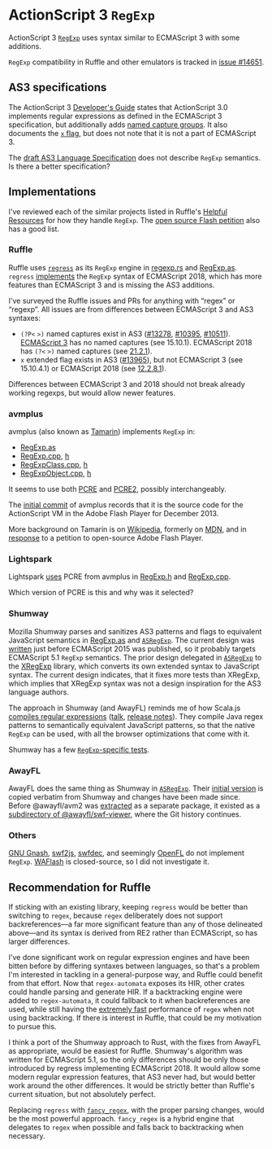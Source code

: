 # ActionScript 3 `RegExp`

ActionScript 3 [`RegExp`](https://help.adobe.com/en_US/FlashPlatform/reference/actionscript/3/RegExp.html)
uses syntax similar to ECMAScript 3 with some additions.

`RegExp` compatibility in Ruffle and other emulators is tracked in [issue #14651](https://github.com/ruffle-rs/ruffle/issues/14651).

## AS3 specifications

The ActionScript 3 [Developer's Guide](https://help.adobe.com/en_US/as3/dev/WS5b3ccc516d4fbf351e63e3d118a9b90204-7ea9.html)
states that ActionScript 3.0 implements regular expressions as defined in the
ECMAScript 3 specification, but additionally adds [named capture groups](https://help.adobe.com/en_US/as3/dev/WS5b3ccc516d4fbf351e63e3d118a9b90204-7e9a.html#WS5b3ccc516d4fbf351e63e3d118a9b90204-7e9a__WS5b3ccc516d4fbf351e63e3d118a9b90204-7e80).
It also documents the [`x` flag](https://help.adobe.com/en_US/as3/dev/WS5b3ccc516d4fbf351e63e3d118a9b90204-7ea7.html),
but does not note that it is not a part of ECMAScript 3.

The [draft AS3 Language Specification](https://archives.ecma-international.org/2005/misc/as3lang.pdf)
does not describe `RegExp` semantics. Is there a better specification?

## Implementations

I've reviewed each of the similar projects listed in Ruffle's [Helpful Resources](https://github.com/ruffle-rs/ruffle/wiki/Helpful-Resources#similar-projects)
for how they handle `RegExp`. The [open source Flash petition](https://github.com/open-source-flash/open-source-flash)
also has a good list.

### Ruffle

Ruffle uses [`regress`](https://github.com/ridiculousfish/regress) as its
`RegExp` engine in [regexp.rs](https://github.com/ruffle-rs/ruffle/blob/master/core/src/avm2/regexp.rs)
and [RegExp.as](https://github.com/ruffle-rs/ruffle/blob/master/core/src/avm2/globals/RegExp.as).
`regress` [implements](https://docs.rs/regress/latest/regress/#supported-syntax)
the `RegExp` syntax of ECMAScript 2018, which has more features than ECMAScript
3 and is missing the AS3 additions.

I've surveyed the Ruffle issues and PRs for anything with “regex” or “regexp”.
All issues are from differences between ECMAScript 3 and AS3 syntaxes:

- `(?P<` `>)` named captures exist in AS3 ([#13278](https://github.com/ruffle-rs/ruffle/issues/13278),
  [#10395](https://github.com/ruffle-rs/ruffle/issues/10395), [#10511](https://github.com/ruffle-rs/ruffle/issues/10511)).
  [ECMAScript 3](https://ecma-international.org/wp-content/uploads/ECMA-262_3rd_edition_december_1999.pdf)
  has no named captures (see 15.10.1). ECMAScript 2018 has `(?<` `>)` named
  captures (see [21.2.1](https://262.ecma-international.org/9.0/#prod-GroupSpecifier)).
- `x` extended flag exists in AS3 ([#13965](https://github.com/ruffle-rs/ruffle/issues/13965)),
  but not ECMAScript 3 (see 15.10.4.1) or ECMAScript 2018 (see [12.2.8.1](https://262.ecma-international.org/9.0/#sec-primary-expression-regular-expression-literals-static-semantics-early-errors)).

Differences between ECMAScript 3 and 2018 should not break already working
regexps, but would allow newer features.

### avmplus

avmplus (also known as [Tamarin](https://en.wikipedia.org/wiki/Tamarin_(software)))
implements `RegExp` in:

- [RegExp.as](https://github.com/adobe/avmplus/blob/master/core/RegExp.as)
- [RegExp.cpp](https://github.com/adobe/avmplus/blob/master/core/RegExp.cpp),
  [h](https://github.com/adobe/avmplus/blob/master/core/RegExp.h)
- [RegExpClass.cpp](https://github.com/adobe/avmplus/blob/master/core/RegExpClass.cpp),
  [h](https://github.com/adobe/avmplus/blob/master/core/RegExpClass.h)
- [RegExpObject.cpp](https://github.com/adobe/avmplus/blob/master/core/RegExpObject.cpp),
  [h](https://github.com/adobe/avmplus/blob/master/core/RegExpObject.h)

It seems to use both [PCRE](https://github.com/adobe/avmplus/tree/master/pcre)
and [PCRE2](https://github.com/adobe/avmplus/tree/master/pcre2), possibly
interchangeably.

The [initial commit](https://github.com/adobe/avmplus/commit/65a05927767f3735db37823eebf7d743531f5d37)
of avmplus records that it is the source code for the ActionScript VM in the
Adobe Flash Player for December 2013.

More background on Tamarin is on [Wikipedia](https://en.wikipedia.org/wiki/Tamarin_(software)),
formerly on [MDN](https://web.archive.org/web/20161003214723/https://developer.mozilla.org/en-US/docs/Archive/Mozilla/Tamarin),
and in [response](https://github.com/open-source-flash/open-source-flash/issues/54)
to a petition to open-source Adobe Flash Player.

### Lightspark

Lightspark [uses](https://github.com/lightspark/lightspark/issues/224) PCRE from
avmplus in [RegExp.h] and [RegExp.cpp].

Which version of PCRE is this and why was it selected?

[RegExp.h]: https://github.com/lightspark/lightspark/blob/master/src/scripting/toplevel/RegExp.h
[RegExp.cpp]: https://github.com/lightspark/lightspark/blob/master/src/scripting/toplevel/RegExp.cpp

### Shumway

Mozilla Shumway parses and sanitizes AS3 patterns and flags to equivalent
JavaScript semantics in [RegExp.as] and [`ASRegExp`]. The current design was
[written](https://github.com/mozilla/shumway/blob/2bbdb5ce0db7796bfd832dc26c6ec25737eb15d7/src/avm2/nat.ts#L1659-L1926)
just before ECMAScript 2015 was published, so it probably targets ECMAScript 5.1
`RegExp` semantics. The prior design delegated in [`ASRegExp`](https://github.com/mozilla/shumway/blob/84cafb5801e83ee12e8b3889b25a352d05befa1d/src/avm2/native.ts#L1668-L1814)
to the [XRegExp](https://github.com/mozilla/shumway/blob/84cafb5801e83ee12e8b3889b25a352d05befa1d/src/avm2/xregexp.ts)
library, which converts its own extended syntax to JavaScript syntax. The
current design indicates, that it fixes more tests than XRegExp, which implies
that XRegExp syntax was not a design inspiration for the AS3 language authors.

The approach in Shumway (and AwayFL) reminds me of how Scala.js
[compiles regular expressions](https://github.com/scala-js/scala-js/tree/main/javalib/src/main/scala/java/util/regex#readme)
([talk](https://youtu.be/luEmOvCx0WU?t=1648), [release notes](https://www.scala-js.org/news/2021/08/04/announcing-scalajs-1.7.0/)).
They compile Java regex patterns to semantically equivalent JavaScript patterns,
so that the native `RegExp` can be used, with all the browser optimizations that
come with it.

Shumway has a few [`RegExp`-specific tests](https://github.com/mozilla/shumway/tree/master/test/avm2/acceptance/as3/RegExp).

[RegExp.as]: https://github.com/mozilla/shumway/blob/master/src/libs/builtin/RegExp.as
[`ASRegExp`]: https://github.com/mozilla/shumway/blob/master/src/avm2/nat.ts#L1800-L2075

### AwayFL

AwayFL does the same thing as Shumway in [`ASRegExp`](https://github.com/awayfl/avm2/blob/dev/lib/nat/ASRegExp.ts).
Their [initial version](https://github.com/awayfl/swf-loader/blob/b4579d10decc98d0d5a177ead132d2bcc15244df/lib/factories/avm2/nat.ts#L1800-L2075)
is copied verbatim from Shumway and changes have been made since. Before
@awayfl/avm2 was [extracted](https://github.com/awayfl/avm2/commit/d8217f69da85104840f229cb2994f81f1576993a)
as a separate package, it existed as a [subdirectory of @awayfl/swf-viewer](https://github.com/awayfl/swf-loader/tree/v0.3.134/lib/factories/avm2),
where the Git history continues.

### Others

[GNU Gnash](https://www.gnu.org/software/gnash/), [swf2js](https://github.com/swf2js/swf2js),
[swfdec](https://github.com/mltframework/swfdec), and seemingly [OpenFL](https://github.com/openfl/openfl)
do not implement `RegExp`. [WAFlash](https://vidkidz.github.io/) is
closed-source, so I did not investigate it.

## Recommendation for Ruffle

If sticking with an existing library, keeping `regress` would be better than
switching to `regex`, because `regex` deliberately does not support
backreferences—a far more significant feature than any of those delineated
above—and its syntax is derived from RE2 rather than ECMAScript, so has larger
differences.

I've done significant work on regular expression engines and have been bitten
before by differing syntaxes between languages, so that's a problem I'm
interested in tackling in a general-purpose way, and Ruffle could benefit from
that effort. Now that `regex-automata` exposes its HIR, other crates could
handle parsing and generate HIR. If a backtracking engine were added to
`regex-automata`, it could fallback to it when backreferences are used, while
still having the [extremely fast](https://github.com/BurntSushi/rebar)
performance of `regex` when not using backtracking. If there is interest in
Ruffle, that could be my motivation to pursue this.

I think a port of the Shumway approach to Rust, with the fixes from AwayFL as
appropriate, would be easiest for Ruffle. Shumway's algorithm was written for
ECMAScript 5.1, so the only differences should be only those introduced by
regress implementing ECMAScript 2018. It would allow some modern regular
expression features, that AS3 never had, but would better work around the other
differences. It would be strictly better than Ruffle's current situation, but
not absolutely perfect.

Replacing `regress` with [`fancy_regex`](https://github.com/fancy-regex/fancy-regex),
with the proper parsing changes, would be the most powerful approach.
`fancy_regex` is a hybrid engine that delegates to `regex` when possible and
falls back to backtracking when necessary.
